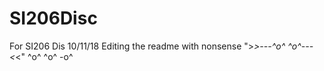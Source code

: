 # SI206Disc
For SI206 Dis 10/11/18
Editing the readme with nonsense
   ">_>---^o^ ^o^---<_<"
^o^ ^o^ -o^

